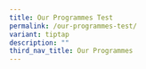 ```yaml
---
title: Our Programmes Test
permalink: /our-programmes-test/
variant: tiptap
description: ""
third_nav_title: Our Programmes
---
```

